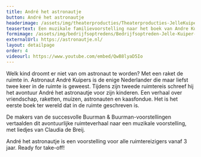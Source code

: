 ```yaml
---
title: André het astronautje
button: André het astronautje
headerimage: /assets/img/theaterproducties/Theaterproducties-JelleKuiper-StefanoKeizers.jpg
teasertext: Een muzikale familievoorstelling naar het boek van Andre Kuipers en met liedjes van Claudia de Breij.
formimage: /assets/img/bedrijfsoptredens/Bedrijfsoptreden-Jelle-Kuiper-fakespeech.jpg
externalUrl: https://astronautje.nl/
layout: detailpage
order: 4
videourl: https://www.youtube.com/embed/QwB8lyaD5Io
---
```


Welk kind droomt er niet van om astronaut te worden? Met een raket de ruimte in. Astronaut André Kuipers is de enige Nederlander die maar liefst twee keer in de ruimte is geweest. Tijdens zijn tweede ruimtereis schreef hij het avontuur André het astronautje voor zijn kinderen. Een verhaal over vriendschap, raketten, muizen, astronauten en kaasfondue. Het is het eerste boek ter wereld dat in de ruimte geschreven is.

De makers van de succesvolle Buurman & Buurman-voorstellingen vertaalden dit avontuurlijke ruimteverhaal naar een muzikale voorstelling, met liedjes van Claudia de Breij.

André het astronautje is een voorstelling voor alle ruimtereizigers vanaf 3 jaar. 
Ready for take-off! 
